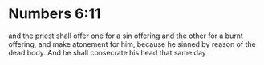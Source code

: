 # Numbers 6:11

and the priest shall offer one for a sin offering and the other for a burnt offering, and make atonement for him, because he sinned by reason of the dead body. And he shall consecrate his head that same day
